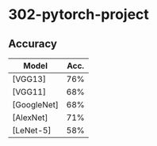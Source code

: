 # 302-pytorch-project


## Accuracy
| Model             | Acc.        |
| ----------------- | ----------- |
| [VGG13]           | 76%     |
| [VGG11]        | 68%      |
| [GoogleNet]          | 68%      |
| [AlexNet]        | 71%      |
| [LeNet-5]     | 58%      |
